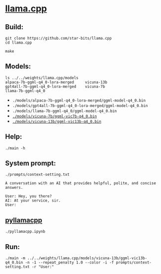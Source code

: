# [llama.cpp](https://github.com/ggerganov/llama.cpp)

## Build:
```shell
git clone https://github.com/star-bits/llama.cpp
cd llama.cpp

make
```

## Models:
```shell
ls ../../weights/llama.cpp/models 
alpaca-7b-ggml-q4_0-lora-merged		vicuna-13b
gpt4all-7b-ggml-q4_0-lora-merged	vicuna-7b
llama-7b-ggml-q4_0
```
- `./models/alpaca-7b-ggml-q4_0-lora-merged/ggml-model-q4_0.bin`
- `./models/gpt4all-7b-ggml-q4_0-lora-merged/ggml-model-q4_0.bin`
- `./models/llama-7b-ggml-q4_0/ggml-model-q4_0.bin`
- [<code>./models/vicuna-7b/ggml-vic7b-q4_0.bin</code>](https://huggingface.co/eachadea/ggml-vicuna-7b-1.1)
- [<code>./models/vicuna-13b/ggml-vic13b-q4_0.bin</code>](https://huggingface.co/eachadea/ggml-vicuna-13b-1.1)

## Help:
```shell
./main -h
```

## System prompt:
`./prompts/context-setting.txt`
```
A conversation with an AI that provides helpful, polite, and concise answers.

User: Hey, you there?
AI: At your service, sir.
User:
```

## [pyllamacpp](https://github.com/nomic-ai/pyllamacpp)
`./pyllamacpp.ipynb`

## Run:
```shell
./main -m ../../weights/llama.cpp/models/vicuna-13b/ggml-vic13b-q4_0.bin -n -1 --repeat_penalty 1.0 --color -i -f prompts/context-setting.txt -r "User:"
```
